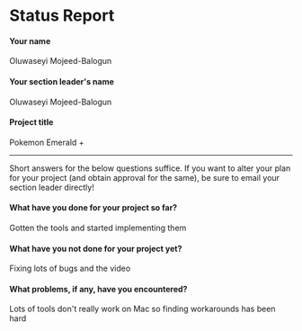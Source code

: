 # Status Report

#### Your name

Oluwaseyi Mojeed-Balogun

#### Your section leader's name

Oluwaseyi Mojeed-Balogun

#### Project title

Pokemon Emerald +

***

Short answers for the below questions suffice. If you want to alter your plan for your project (and obtain approval for the same), be sure to email your section leader directly!

#### What have you done for your project so far?

Gotten the tools and started implementing them

#### What have you not done for your project yet?

Fixing lots of bugs and the video

#### What problems, if any, have you encountered?

Lots of tools don't really work on Mac so finding workarounds has been hard
